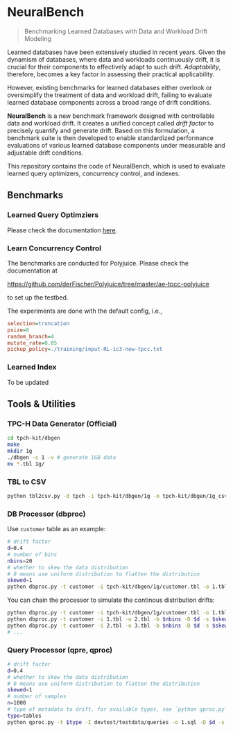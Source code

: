 # NeuralBench

> Benchmarking Learned Databases with Data and Workload Drift Modeling

Learned databases have been extensively studied in recent years. Given the dynamism of databases, where data and workloads continuously drift, it is crucial for their components to effectively adapt to such drift. *Adaptability*, therefore, becomes a key factor in assessing their practical applicability.

However, existing benchmarks for learned databases either overlook or oversimplify the treatment of data and workload drift, failing to evaluate learned database components across a broad range of drift conditions.

**NeuralBench** is a new benchmark framework designed with controllable data and workload drift. It creates a unified concept called *drift factor* to precisely quantify and generate drift. Based on this formulation, a benchmark suite is then developed to enable standardized performance evaluations of various learned database components under measurable and adjustable drift conditions.

This repository contains the code of NeuralBench, which is used to evaluate learned query optimizers, concurrency control, and indexes.

## Benchmarks

### Learned Query Optimziers

Please check the documentation [here](./benchmarks/lqos/README.md).

### Learn Concurrency Control

The benchmarks are conducted for Polyjuice. Please check the documentation at

<https://github.com/derFischer/Polyjuice/tree/master/ae-tpcc-polyjuice>

to set up the testbed.

The experiments are done with the default config, i.e.,

```ini
selection=truncation
psize=8
random_branch=4
mutate_rate=0.05
pickup_policy=./training/input-RL-ic3-new-tpcc.txt
```

### Learned Index

To be updated

## Tools & Utilities

### TPC-H Data Generator (Official)

```bash
cd tpch-kit/dbgen
make
mkdir 1g
./dbgen -s 1 -v # generate 1GB data
mv *.tbl 1g/
```

### TBL to CSV

```bash
python tbl2csv.py -d tpch -i tpch-kit/dbgen/1g -o tpch-kit/dbgen/1g_csv
```

### DB Processor (dbproc)

Use `customer` table as an example:

```bash
# drift factor
d=0.4
# number of bins
nbins=20 
# whether to skew the data distribution 
# 0 means use uniform distribution to flatten the distribution
skewed=1 
python dbproc.py -t customer -i tpch-kit/dbgen/1g/customer.tbl -o 1.tbl -b $nbins -D $d -s $skewed
```

You can chain the processor to simulate the continous distribution drifts:

```bash
python dbproc.py -t customer -i tpch-kit/dbgen/1g/customer.tbl -o 1.tbl -b $nbins -D $d -s $skewed
python dbproc.py -t customer -i 1.tbl -o 2.tbl -b $nbins -D $d -s $skewed
python dbproc.py -t customer -i 2.tbl -o 3.tbl -b $nbins -D $d -s $skewed
# ...
```

### Query Processor (qpre, qproc)

```bash
# drift factor
d=0.4
# whether to skew the data distribution 
# 0 means use uniform distribution to flatten the distribution
skewed=1 
# number of samples
n=1000
# type of metadata to drift. for available types, see `python qproc.py -h`
type=tables
python qproc.py -t $type -I devtest/testdata/queries -o 1.sql -D $d -s $skewed -n $n
```
